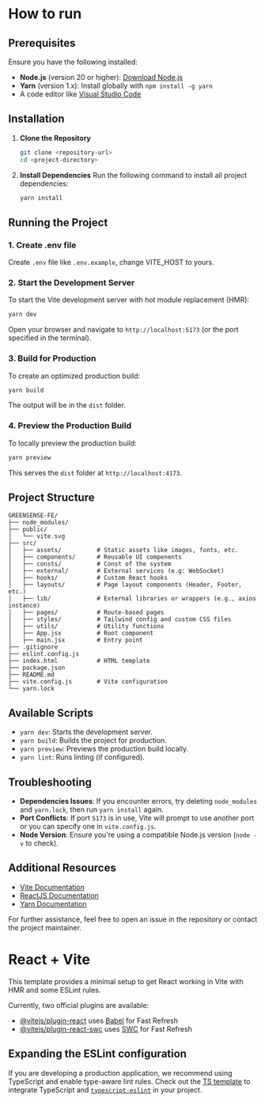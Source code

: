 # How to run

## Prerequisites

Ensure you have the following installed:

-   **Node.js** (version 20 or higher): [Download Node.js](https://nodejs.org/)
-   **Yarn** (version 1.x): Install globally with `npm install -g yarn`
-   A code editor like [Visual Studio Code](https://code.visualstudio.com/)

## Installation

1. **Clone the Repository**

    ```bash
    git clone <repository-url>
    cd <project-directory>
    ```

2. **Install Dependencies**
   Run the following command to install all project dependencies:
    ```bash
    yarn install
    ```

## Running the Project

### 1. **Create .env file**

Create `.env` file like `.env.example`, change VITE_HOST to yours.

### 2. **Start the Development Server**

To start the Vite development server with hot module replacement (HMR):

```bash
yarn dev
```

Open your browser and navigate to `http://localhost:5173` (or the port specified in the terminal).

### 3. **Build for Production**

To create an optimized production build:

```bash
yarn build
```

The output will be in the `dist` folder.

### 4. **Preview the Production Build**

To locally preview the production build:

```bash
yarn preview
```

This serves the `dist` folder at `http://localhost:4173`.

## Project Structure

```plaintext
GREENSENSE-FE/
├── node_modules/
├── public/
│   └── vite.svg
├── src/
│   ├── assets/          # Static assets like images, fonts, etc.
│   ├── components/      # Reusable UI compenents
│   ├── consts/          # Const of the system
│   ├── external/        # External services (e.g: WebSocket)
│   ├── hooks/           # Custom React hooks
│   ├── layouts/         # Page layout components (Header, Footer, etc.)
│   ├── lib/             # External libraries or wrappers (e.g., axios instance)
│   ├── pages/           # Route-based pages
│   ├── styles/          # Tailwind config and custom CSS files
│   ├── utils/           # Utility functions
│   ├── App.jsx          # Root component
│   ├── main.jsx         # Entry point
├── .gitignore
├── eslint.config.js
├── index.html           # HTML template
├── package.json
├── README.md
├── vite.config.js       # Vite configuration
└── yarn.lock
```

## Available Scripts

-   `yarn dev`: Starts the development server.
-   `yarn build`: Builds the project for production.
-   `yarn preview`: Previews the production build locally.
-   `yarn lint`: Runs linting (if configured).

## Troubleshooting

-   **Dependencies Issues**: If you encounter errors, try deleting `node_modules` and `yarn.lock`, then run `yarn install` again.
-   **Port Conflicts**: If port `5173` is in use, Vite will prompt to use another port or you can specify one in `vite.config.js`.
-   **Node Version**: Ensure you're using a compatible Node.js version (`node -v` to check).

## Additional Resources

-   [Vite Documentation](https://vitejs.dev/)
-   [ReactJS Documentation](https://react.dev/)
-   [Yarn Documentation](https://yarnpkg.com/)

For further assistance, feel free to open an issue in the repository or contact the project maintainer.

# React + Vite

This template provides a minimal setup to get React working in Vite with HMR and some ESLint rules.

Currently, two official plugins are available:

-   [@vitejs/plugin-react](https://github.com/vitejs/vite-plugin-react/blob/main/packages/plugin-react/README.md) uses [Babel](https://babeljs.io/) for Fast Refresh
-   [@vitejs/plugin-react-swc](https://github.com/vitejs/vite-plugin-react-swc) uses [SWC](https://swc.rs/) for Fast Refresh

## Expanding the ESLint configuration

If you are developing a production application, we recommend using TypeScript and enable type-aware lint rules. Check out the [TS template](https://github.com/vitejs/vite/tree/main/packages/create-vite/template-react-ts) to integrate TypeScript and [`typescript-eslint`](https://typescript-eslint.io) in your project.
